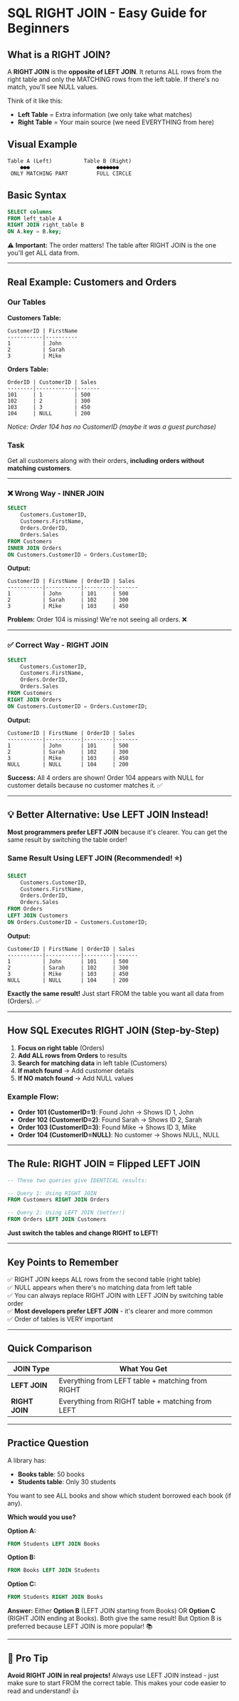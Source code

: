 # SQL RIGHT JOIN - Easy Guide for Beginners

## What is a RIGHT JOIN?

A **RIGHT JOIN** is the **opposite of LEFT JOIN**. It returns ALL rows from the right table and only the MATCHING rows from the left table. If there's no match, you'll see NULL values.

Think of it like this:
- **Left Table** = Extra information (we only take what matches)
- **Right Table** = Your main source (we need EVERYTHING from here)

## Visual Example

```
Table A (Left)          Table B (Right)
    ●●●                     ●●●●●●●
 ONLY MATCHING PART         FULL CIRCLE
```

## Basic Syntax

```sql
SELECT columns
FROM left_table A
RIGHT JOIN right_table B
ON A.key = B.key;
```

⚠️ **Important:** The order matters! The table after RIGHT JOIN is the one you'll get ALL data from.

---

## Real Example: Customers and Orders

### Our Tables

**Customers Table:**
```
CustomerID | FirstName
-----------|----------
1          | John
2          | Sarah
3          | Mike
```

**Orders Table:**
```
OrderID | CustomerID | Sales
--------|------------|-------
101     | 1          | 500
102     | 2          | 300
103     | 3          | 450
104     | NULL       | 200
```

*Notice: Order 104 has no CustomerID (maybe it was a guest purchase)*

### Task
Get all customers along with their orders, **including orders without matching customers**.

---

### ❌ Wrong Way - INNER JOIN

```sql
SELECT 
    Customers.CustomerID,
    Customers.FirstName,
    Orders.OrderID,
    Orders.Sales
FROM Customers
INNER JOIN Orders
ON Customers.CustomerID = Orders.CustomerID;
```

**Output:**
```
CustomerID | FirstName | OrderID | Sales
-----------|-----------|---------|-------
1          | John      | 101     | 500
2          | Sarah     | 102     | 300
3          | Mike      | 103     | 450
```

**Problem:** Order 104 is missing! We're not seeing all orders. ❌

---

### ✅ Correct Way - RIGHT JOIN

```sql
SELECT 
    Customers.CustomerID,
    Customers.FirstName,
    Orders.OrderID,
    Orders.Sales
FROM Customers
RIGHT JOIN Orders
ON Customers.CustomerID = Orders.CustomerID;
```

**Output:**
```
CustomerID | FirstName | OrderID | Sales
-----------|-----------|---------|-------
1          | John      | 101     | 500
2          | Sarah     | 102     | 300
3          | Mike      | 103     | 450
NULL       | NULL      | 104     | 200
```

**Success:** All 4 orders are shown! Order 104 appears with NULL for customer details because no customer matches it. ✅

---

## 💡 Better Alternative: Use LEFT JOIN Instead!

**Most programmers prefer LEFT JOIN** because it's clearer. You can get the same result by switching the table order!

### Same Result Using LEFT JOIN (Recommended! ⭐)

```sql
SELECT 
    Customers.CustomerID,
    Customers.FirstName,
    Orders.OrderID,
    Orders.Sales
FROM Orders
LEFT JOIN Customers
ON Orders.CustomerID = Customers.CustomerID;
```

**Output:**
```
CustomerID | FirstName | OrderID | Sales
-----------|-----------|---------|-------
1          | John      | 101     | 500
2          | Sarah     | 102     | 300
3          | Mike      | 103     | 450
NULL       | NULL      | 104     | 200
```

**Exactly the same result!** Just start FROM the table you want all data from (Orders). ✅

---

## How SQL Executes RIGHT JOIN (Step-by-Step)

1. **Focus on right table** (Orders)
2. **Add ALL rows from Orders** to results
3. **Search for matching data** in left table (Customers)
4. **If match found** → Add customer details
5. **If NO match found** → Add NULL values

### Example Flow:

- **Order 101 (CustomerID=1)**: Found John → Shows ID 1, John
- **Order 102 (CustomerID=2)**: Found Sarah → Shows ID 2, Sarah
- **Order 103 (CustomerID=3)**: Found Mike → Shows ID 3, Mike
- **Order 104 (CustomerID=NULL)**: No customer → Shows NULL, NULL

---

## The Rule: RIGHT JOIN = Flipped LEFT JOIN

```sql
-- These two queries give IDENTICAL results:

-- Query 1: Using RIGHT JOIN
FROM Customers RIGHT JOIN Orders

-- Query 2: Using LEFT JOIN (better!)
FROM Orders LEFT JOIN Customers
```

**Just switch the tables and change RIGHT to LEFT!**

---

## Key Points to Remember

✅ RIGHT JOIN keeps ALL rows from the second table (right table)  
✅ NULL appears when there's no matching data from left table  
✅ You can always replace RIGHT JOIN with LEFT JOIN by switching table order  
✅ **Most developers prefer LEFT JOIN** - it's clearer and more common  
✅ Order of tables is VERY important  

---

## Quick Comparison

| JOIN Type | What You Get |
|-----------|--------------|
| **LEFT JOIN** | Everything from LEFT table + matching from RIGHT |
| **RIGHT JOIN** | Everything from RIGHT table + matching from LEFT |

---

## Practice Question

A library has:
- **Books table**: 50 books
- **Students table**: Only 30 students

You want to see ALL books and show which student borrowed each book (if any).

**Which would you use?**

**Option A:**
```sql
FROM Students LEFT JOIN Books
```

**Option B:**
```sql
FROM Books LEFT JOIN Students
```

**Option C:**
```sql
FROM Students RIGHT JOIN Books
```

**Answer:** Either **Option B** (LEFT JOIN starting from Books) OR **Option C** (RIGHT JOIN ending at Books). Both give the same result! But Option B is preferred because LEFT JOIN is more popular! 📚

---

## 🎯 Pro Tip

**Avoid RIGHT JOIN in real projects!** Always use LEFT JOIN instead - just make sure to start FROM the correct table. This makes your code easier to read and understand! 👍
